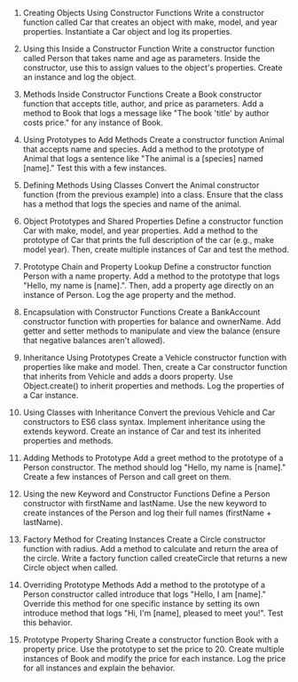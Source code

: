 

1. Creating Objects Using Constructor Functions
Write a constructor function called Car that creates an object with make, model, and year properties. Instantiate a Car object and log its properties.

2. Using this Inside a Constructor Function
Write a constructor function called Person that takes name and age as parameters. Inside the constructor, use this to assign values to the object's properties. Create an instance and log the object.

3. Methods Inside Constructor Functions
Create a Book constructor function that accepts title, author, and price as parameters. Add a method to Book that logs a message like "The book 'title' by author costs price." for any instance of Book.

4. Using Prototypes to Add Methods
Create a constructor function Animal that accepts name and species. Add a method to the prototype of Animal that logs a sentence like "The animal is a [species] named [name]." Test this with a few instances.

5. Defining Methods Using Classes
Convert the Animal constructor function (from the previous example) into a class. Ensure that the class has a method that logs the species and name of the animal.

6. Object Prototypes and Shared Properties
Define a constructor function Car with make, model, and year properties. Add a method to the prototype of Car that prints the full description of the car (e.g., make model year). Then, create multiple instances of Car and test the method.

7. Prototype Chain and Property Lookup
Define a constructor function Person with a name property. Add a method to the prototype that logs "Hello, my name is [name].". Then, add a property age directly on an instance of Person. Log the age property and the method.

8. Encapsulation with Constructor Functions
Create a BankAccount constructor function with properties for balance and ownerName. Add getter and setter methods to manipulate and view the balance (ensure that negative balances aren't allowed).

9. Inheritance Using Prototypes
Create a Vehicle constructor function with properties like make and model. Then, create a Car constructor function that inherits from Vehicle and adds a doors property. Use Object.create() to inherit properties and methods. Log the properties of a Car instance.

10. Using Classes with Inheritance
Convert the previous Vehicle and Car constructors to ES6 class syntax. Implement inheritance using the extends keyword. Create an instance of Car and test its inherited properties and methods.

11. Adding Methods to Prototype
Add a greet method to the prototype of a Person constructor. The method should log "Hello, my name is [name]." Create a few instances of Person and call greet on them.

12. Using the new Keyword and Constructor Functions
Define a Person constructor with firstName and lastName. Use the new keyword to create instances of the Person and log their full names (firstName + lastName).

13. Factory Method for Creating Instances
Create a Circle constructor function with radius. Add a method to calculate and return the area of the circle. Write a factory function called createCircle that returns a new Circle object when called.

14. Overriding Prototype Methods
Add a method to the prototype of a Person constructor called introduce that logs "Hello, I am [name]." Override this method for one specific instance by setting its own introduce method that logs "Hi, I'm [name], pleased to meet you!". Test this behavior.

15. Prototype Property Sharing
Create a constructor function Book with a property price. Use the prototype to set the price to 20. Create multiple instances of Book and modify the price for each instance. Log the price for all instances and explain the behavior.